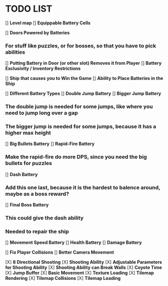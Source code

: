 # TODO LIST

[] __Level map__
[] __Equippable Battery Cells__

[] __Doors Powered by Batteries__
### For stuff like puzzles, or for bosses, so that you have to pick abilities

[] __Putting Battery in Door (or other slot) Removes it from Player__
[] __Battery Exclusivity / Inventory Restrictions__

[] __Ship that causes you to Win the Game__
[] __Ability to Place Batteries in the Ship__

[] __Different Battery Types__
[] __Double Jump Battery__
[] __Bigger Jump Battery__
### The double jump is needed for some jumps, like where you need to jump long over a gap
### The bigger jump is needed for some jumps, because it has a higher max height

[] __Big Bullets Battery__
[] __Rapid-Fire Battery__
### Make the rapid-fire do more DPS, since you need the big bullets for puzzles

[] __Dash Battery__
### Add this one last, because it is the hardest to balence around, maybe as a boss reward?

[] __Final Boss Battery__
### This could give the dash ability
### Needed to repair the ship

[] __Movement Speed Battery__
[] __Health Battery__
[] __Damage Battery__

[] __Fix Player Collisions__
[] __Better Camera Movement__

[X] __8 Directional Shooting__
[X] __Shooting Ability__
[X] __Adjustable Parameters for Shooting Ability__
[X] __Shooting Ability can Break Walls__
[X] __Coyote Time__
[X] __Jump Buffer__
[X] __Basic Movement__
[X] __Texture Loading__
[X] __Tilemap Rendering__
[X] __Tilemap Collisions__
[X] __Tilemap Loading__

